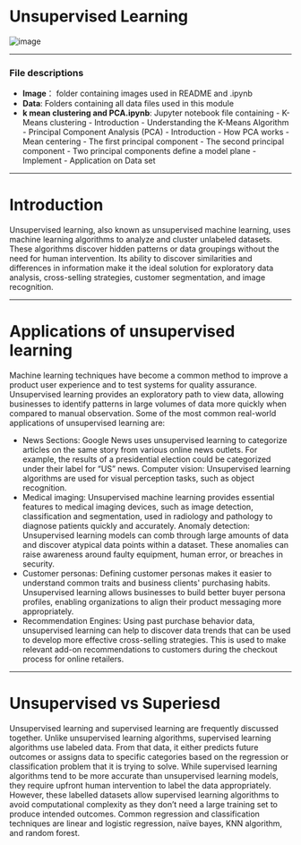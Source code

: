 # Unsupervised Learning

![image](https://miro.medium.com/max/960/1*31iqrQyCqIuuGPLUK_BjMQ.png)

---
### File descriptions
* **Image**： folder containing images used in README and .ipynb
* **Data**: Folders containing all data files used in this module
* **k mean clustering and PCA.ipynb**: Jupyter notebook file containing
      - K-Means clustering
      - Introduction
      - Understanding the K-Means Algorithm
      - Principal Component Analysis (PCA)
      - Introduction
      - How PCA works
      - Mean centering
      - The first principal component
      - The second principal component
      - Two principal components define a model plane
      - Implement
      - Application on Data set







---
# Introduction
Unsupervised learning, also known as unsupervised machine learning, uses machine learning algorithms to analyze and cluster unlabeled datasets. These algorithms discover hidden patterns or data groupings without the need for human intervention. Its ability to discover similarities and differences in information make it the ideal solution for exploratory data analysis, cross-selling strategies, customer segmentation, and image recognition.

---
# Applications of unsupervised learning
Machine learning techniques have become a common method to improve a product user experience and to test systems for quality assurance. Unsupervised learning provides an exploratory path to view data, allowing businesses to identify patterns in large volumes of data more quickly when compared to manual observation. Some of the most common real-world applications of unsupervised learning are:

* News Sections: Google News uses unsupervised learning to categorize articles on the same story from various online news outlets. For example, the results of a presidential election could be categorized under their label for “US” news.
Computer vision: Unsupervised learning algorithms are used for visual perception tasks, such as object recognition.  
* Medical imaging: Unsupervised machine learning provides essential features to medical imaging devices, such as image detection, classification and segmentation, used in radiology and pathology to diagnose patients quickly and accurately.
Anomaly detection: Unsupervised learning models can comb through large amounts of data and discover atypical data points within a dataset. These anomalies can raise awareness around faulty equipment, human error, or breaches in security.
* Customer personas: Defining customer personas makes it easier to understand common traits and business clients' purchasing habits. Unsupervised learning allows businesses to build better buyer persona profiles, enabling organizations to align their product messaging more appropriately.
* Recommendation Engines: Using past purchase behavior data, unsupervised learning can help to discover data trends that can be used to develop more effective cross-selling strategies. This is used to make relevant add-on recommendations to customers during the checkout process for online retailers.

---
# Unsupervised vs Superiesd
Unsupervised learning and supervised learning are frequently discussed together. Unlike unsupervised learning algorithms, supervised learning algorithms use labeled data. From that data, it either predicts future outcomes or assigns data to specific categories based on the regression or classification problem that it is trying to solve. While supervised learning algorithms tend to be more accurate than unsupervised learning models, they require upfront human intervention to label the data appropriately. However, these labelled datasets allow supervised learning algorithms to avoid computational complexity as they don’t need a large training set to produce intended outcomes. Common regression and classification techniques are linear and logistic regression, naïve bayes, KNN algorithm, and random forest.
